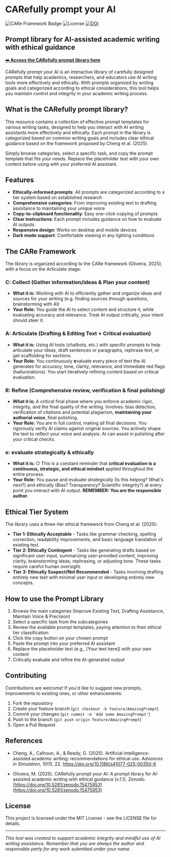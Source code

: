 # CARefully prompt your AI

![CARe Framework Badge](https://img.shields.io/badge/CARe%20Framework-Prompt%20Library-5D5CDE)
![License](https://img.shields.io/badge/License-MIT-blue)
[![DOI](https://sandbox.zenodo.org/badge/984780094.svg)](https://handle.stage.datacite.org/10.5281/zenodo.15475953)


## Prompt library for AI-assisted academic writing with ethical guidance

**[➡️ Access the CARefully prompt library here](https://olivethree.github.io/carefullyprompt/)**


CARefully prompt your AI is an interactive library of carefully designed prompts that help academics, researchers, and educators use AI writing tools more effectively and ethically. With prompts organized by writing goals and categorized according to ethical considerations, this tool helps you maintain control and integrity in your academic writing process.

## What is the CARefully prompt library?

This resource contains a collection of effective prompt templates for various writing tasks, designed to help you interact with AI writing assistants more effectively and ethically. Each prompt in the library is categorized based on common writing goals and includes clear ethical guidance based on the framework proposed by Cheng et al. (2025).

Simply browse categories, select a specific task, and copy the prompt template that fits your needs. Replace the placeholder text with your own content before using with your preferred AI assistant.

## Features

- **Ethically-informed prompts**: All prompts are categorized according to a tier system based on established research
- **Comprehensive categories**: From improving existing text to drafting assistance to maintaining your unique voice
- **Copy-to-clipboard functionality**: Easy one-click copying of prompts
- **Clear instructions**: Each prompt includes guidance on how to evaluate AI outputs
- **Responsive design**: Works on desktop and mobile devices
- **Dark mode support**: Comfortable viewing in any lighting conditions

## The CARe Framework

The library is organized according to the CARe framework (Oliveira, 2025), with a focus on the Articulate stage:

### C: Collect (Gather information/ideas & Plan your content)
- **What it is:** Working with AI to efficiently gather and organize ideas and sources for your writing (e.g. finding sources through questions, brainstorming with AI)
- **Your Role:** You guide the AI to select content and structure it, while evaluating accuracy and relevance. Treat AI output critically, your intent should steer it.

### A: Articulate (Drafting & Editing Text + Critical evaluation)
- **What it is:** Using AI tools (chatbots, etc.) with specific prompts to help articulate your ideas, draft sentences or paragraphs, rephrase text, or get scaffolding for sections.
- **Your Role:** You continuously **e**valuate every piece of text the AI generates for accuracy, tone, clarity, relevance, and immediate red flags (hallucinations). You start iteratively refining content based on critical evaluation.

### R: Refine (Comprehensive review, verification & final polishing)
- **What it is:** A critical final phase where you enforce academic rigor, integrity, and the final quality of the writing. Involves: bias detection, verification of citations and potential plagiarism, **maintaining your authorial voice**, final polishing.
- **Your Role:** You are in full control, making all final decisions. You rigorously verify AI claims against original sources. You actively shape the text to reflect your voice and analysis. AI can assist in polishing after your critical checks.

### e: evaluate strategically & ethically
- **What it is:** ○	This is a constant reminder that **critical evaluation is a continuous, strategic, and ethical mindset** applied throughout the entire process.
- **Your Role:** You pause and evaluate strategically (Is this helping? What's next?) and ethically (Bias? Transparency? Scientific integrity?) at every point you interact with AI output. **REMEMBER: You are the responsible author**.

## Ethical Tier System

The library uses a three-tier ethical framework from Cheng et al. (2025):

- **Tier 1: Ethically Acceptable** - Tasks like grammar checking, spelling correction, readability improvements, and basic language translation of existing text.
- **Tier 2: Ethically Contingent** - Tasks like generating drafts based on significant user input, summarizing user-provided content, improving clarity, brainstorming ideas, rephrasing, or adjusting tone. These tasks require careful human oversight.
- **Tier 3: Ethically Suspect/Not Recommended** - Tasks involving drafting entirely new text with minimal user input or developing entirely new concepts.

## How to use the Prompt Library

1. Browse the main categories (Improve Existing Text, Drafting Assistance, Maintain Voice & Precision)
2. Select a specific task from the subcategories
3. Review the available prompt templates, paying attention to their ethical tier classification
4. Click the copy button on your chosen prompt
5. Paste the prompt into your preferred AI assistant
6. Replace the placeholder text (e.g., [Your text here]) with your own content
7. Critically evaluate and refine the AI-generated output

## Contributing

Contributions are welcome! If you'd like to suggest new prompts, improvements to existing ones, or other enhancements:

1. Fork the repository
2. Create your feature branch (`git checkout -b feature/AmazingPrompt`)
3. Commit your changes (`git commit -m 'Add some AmazingPrompt'`)
4. Push to the branch (`git push origin feature/AmazingPrompt`)
5. Open a Pull Request

## References

- Cheng, A., Calhoun, A., & Reedy, G. (2025). Artificial intelligence-assisted academic writing: recommendations for ethical use. *Advances in Simulation, 10*(1), 22. https://doi.org/10.1186/s41077-025-00350-6
  
- Oliveira, M. (2025). CARefully prompt your AI: A prompt library for AI-assisted academic writing with ethical guidance (v.1.1). Zenodo. [https://doi.org/10.5281/zenodo.15475953](https://doi.org/10.5281/zenodo.15475953)

## License

This project is licensed under the MIT License - see the LICENSE file for details.

---

*This tool was created to support academic integrity and mindful use of AI writing assistance. Remember that you are always the author and responsible party for any work submitted under your name.*

